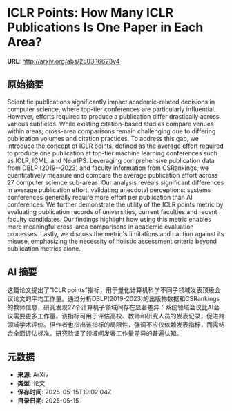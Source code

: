 # ICLR Points: How Many ICLR Publications Is One Paper in Each Area?

**URL**: http://arxiv.org/abs/2503.16623v4

## 原始摘要

Scientific publications significantly impact academic-related decisions in
computer science, where top-tier conferences are particularly influential.
However, efforts required to produce a publication differ drastically across
various subfields. While existing citation-based studies compare venues within
areas, cross-area comparisons remain challenging due to differing publication
volumes and citation practices.
  To address this gap, we introduce the concept of ICLR points, defined as the
average effort required to produce one publication at top-tier machine learning
conferences such as ICLR, ICML, and NeurIPS. Leveraging comprehensive
publication data from DBLP (2019--2023) and faculty information from
CSRankings, we quantitatively measure and compare the average publication
effort across 27 computer science sub-areas. Our analysis reveals significant
differences in average publication effort, validating anecdotal perceptions:
systems conferences generally require more effort per publication than AI
conferences.
  We further demonstrate the utility of the ICLR points metric by evaluating
publication records of universities, current faculties and recent faculty
candidates. Our findings highlight how using this metric enables more
meaningful cross-area comparisons in academic evaluation processes. Lastly, we
discuss the metric's limitations and caution against its misuse, emphasizing
the necessity of holistic assessment criteria beyond publication metrics alone.


## AI 摘要

这篇论文提出了"ICLR points"指标，用于量化计算机科学不同子领域发表顶级会议论文的平均工作量。通过分析DBLP(2019-2023)的出版物数据和CSRankings的教师信息，研究发现27个计算机子领域间存在显著差异：系统领域会议比AI会议需要更多工作量。该指标可用于评估高校、教师和研究人员的发表记录，促进跨领域学术评价。但作者也指出该指标的局限性，强调不应仅依赖发表指标，而需结合全面评估标准。研究验证了领域间发表工作量差异的普遍认知。

## 元数据

- **来源**: ArXiv
- **类型**: 论文
- **保存时间**: 2025-05-15T19:02:04Z
- **目录日期**: 2025-05-15
